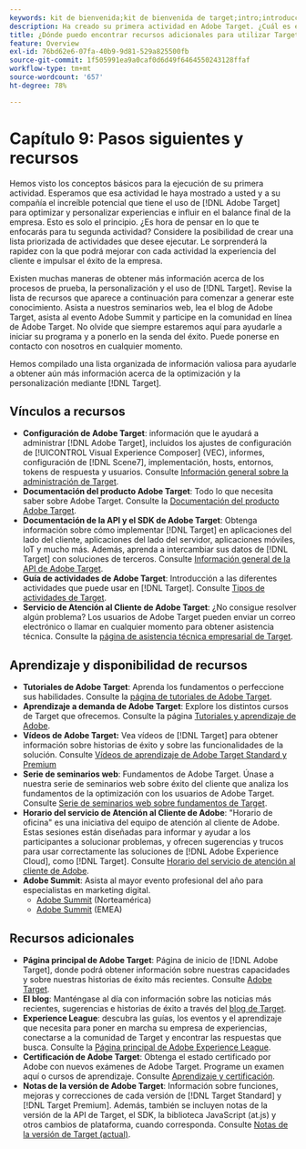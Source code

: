 ```yaml
---
keywords: kit de bienvenida;kit de bienvenida de target;intro;introducción;introducción a
description: Ha creado su primera actividad en Adobe Target. ¿Cuál es el siguiente paso? Utilice este artículo para buscar vínculos a recursos adicionales, tutoriales de aprendizaje y vídeos explicativos.
title: ¿Dónde puedo encontrar recursos adicionales para utilizar Target de forma más eficaz?
feature: Overview
exl-id: 76bd62e6-07fa-40b9-9d81-529a825500fb
source-git-commit: 1f505991ea9a0caf0d6d49f6464550243128ffaf
workflow-type: tm+mt
source-wordcount: '657'
ht-degree: 78%

---
```


# Capítulo 9: Pasos siguientes y recursos

Hemos visto los conceptos básicos para la ejecución de su primera actividad. Esperamos que esa actividad le haya mostrado a usted y a su compañía el increíble potencial que tiene el uso de [!DNL Adobe Target] para optimizar y personalizar experiencias e influir en el balance final de la empresa. Esto es solo el principio. ¿Es hora de pensar en lo que te enfocarás para tu segunda actividad? Considere la posibilidad de crear una lista priorizada de actividades que desee ejecutar. Le sorprenderá la rapidez con la que podrá mejorar con cada actividad la experiencia del cliente e impulsar el éxito de la empresa.

Existen muchas maneras de obtener más información acerca de los procesos de prueba, la personalización y el uso de [!DNL Target]. Revise la lista de recursos que aparece a continuación para comenzar a generar este conocimiento. Asista a nuestros seminarios web, lea el blog de Adobe Target, asista al evento Adobe Summit y participe en la comunidad en línea de Adobe Target. No olvide que siempre estaremos aquí para ayudarle a iniciar su programa y a ponerlo en la senda del éxito. Puede ponerse en contacto con nosotros en cualquier momento.

Hemos compilado una lista organizada de información valiosa para ayudarle a obtener aún más información acerca de la optimización y la personalización mediante [!DNL Target].

## Vínculos a recursos

* **Configuración de Adobe Target**: información que le ayudará a administrar [!DNL Adobe Target], incluidos los ajustes de configuración de [!UICONTROL Visual Experience Composer] (VEC), informes, configuración de [!DNL Scene7], implementación, hosts, entornos, tokens de respuesta y usuarios. Consulte [Información general sobre la administración de Target](/help/main/administrating-target/administrating-target.md).
* **Documentación del producto Adobe Target**: Todo lo que necesita saber sobre Adobe Target. Consulte la [Documentación del producto Adobe Target](https://experienceleague.adobe.com/docs/target/using/target-home.html?lang=es).
* **Documentación de la API y el SDK de Adobe Target**: Obtenga información sobre cómo implementar [!DNL Target] en aplicaciones del lado del cliente, aplicaciones del lado del servidor, aplicaciones móviles, IoT y mucho más. Además, aprenda a intercambiar sus datos de [!DNL Target] con soluciones de terceros. Consulte [Información general de la API de Adobe Target](/help/main/api/api-overview.md).
* **Guía de actividades de Adobe Target**: Introducción a las diferentes actividades que puede usar en [!DNL Target]. Consulte [Tipos de actividades de Target](/help/main/c-activities/target-activities-guide.md).
* **Servicio de Atención al Cliente de Adobe Target**: ¿No consigue resolver algún problema? Los usuarios de Adobe Target pueden enviar un correo electrónico o llamar en cualquier momento para obtener asistencia técnica. Consulte la [página de asistencia técnica empresarial de Target](https://helpx.adobe.com/es/contact/enterprise-support.ec.html#target).

## Aprendizaje y disponibilidad de recursos

* **Tutoriales de Adobe Target**: Aprenda los fundamentos o perfeccione sus habilidades. Consulte la [página de tutoriales de Adobe Target](https://experienceleague.adobe.com/docs/target-learn/tutorials/overview.html?lang=es).
* **Aprendizaje a demanda de Adobe Target**: Explore los distintos cursos de Target que ofrecemos. Consulte la página [Tutoriales y aprendizaje de Adobe](https://helpx.adobe.com/es/learning.html?promoid=KAUDK).
* **Vídeos de Adobe Target:** Vea vídeos de [!DNL Target] para obtener información sobre historias de éxito y sobre las funcionalidades de la solución. Consulte [Vídeos de aprendizaje de Adobe Target Standard y Premium](/help/main/c-intro/target-standard-premium-training-videos.md)
* **Serie de seminarios web**: Fundamentos de Adobe Target. Únase a nuestra serie de seminarios web sobre éxito del cliente que analiza los fundamentos de la optimización con los usuarios de Adobe Target. Consulte [Serie de seminarios web sobre fundamentos de Target](/help/main/cmp-resources-and-contact-information.md#concept_11902FAC95C64479AABE020557A7EEE4).
* **Horario del servicio de Atención al Cliente de Adobe**: &quot;Horario de oficina&quot; es una iniciativa del equipo de atención al cliente de Adobe. Estas sesiones están diseñadas para informar y ayudar a los participantes a solucionar problemas, y ofrecen sugerencias y trucos para usar correctamente las soluciones de [!DNL Adobe Experience Cloud], como [!DNL Target]. Consulte [Horario del servicio de atención al cliente de Adobe](/help/main/cmp-resources-and-contact-information.md#concept_58EA30379D3B48C4848BA2A8C464A5B7).
* **Adobe Summit**: Asista al mayor evento profesional del año para especialistas en marketing digital.
   * [Adobe Summit](https://summit.adobe.com/na/) (Norteamérica)
   * [Adobe Summit](https://summit-emea.adobe.com/emea/) (EMEA)

## Recursos adicionales

* **Página principal de Adobe Target**: Página de inicio de [!DNL Adobe Target], donde podrá obtener información sobre nuestras capacidades y sobre nuestras historias de éxito más recientes. Consulte [Adobe Target](https://www.adobe.com/es/marketing/target.html).
* **El blog**: Manténgase al día con información sobre las noticias más recientes, sugerencias e historias de éxito a través del [blog de Target](https://blog.adobe.com/en/topics/target).
* **Experience League**: descubra las guías, los eventos y el aprendizaje que necesita para poner en marcha su empresa de experiencias, conectarse a la comunidad de Target y encontrar las respuestas que busca. Consulte la [Página principal de Adobe Experience League](https://experienceleague.adobe.com/?lang=es#home).
* **Certificación de Adobe Target**: Obtenga el estado certificado por Adobe con nuevos exámenes de Adobe Target. Programe un examen aquí o cursos de aprendizaje. Consulte [Aprendizaje y certificación](/help/main/c-intro/training-and-certification.md).
* **Notas de la versión de Adobe Target**: Información sobre funciones, mejoras y correcciones de cada versión de [!DNL Target Standard] y [!DNL Target Premium]. Además, también se incluyen notas de la versión de la API de Target, el SDK, la biblioteca JavaScript (at.js) y otros cambios de plataforma, cuando corresponda. Consulte [Notas de la versión de Target (actual)](/help/main/r-release-notes/release-notes.md).
